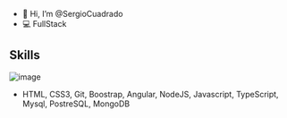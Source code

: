 - 👋 Hi, I’m @SergioCuadrado
- 💻 FullStack

## Skills
![image](https://user-images.githubusercontent.com/77457592/126704972-5e4355c8-f8b3-4742-86e2-af5d4db2a3f2.png)

- HTML, CSS3, Git, Boostrap, Angular, NodeJS, Javascript, TypeScript, Mysql, PostreSQL, MongoDB
<!---
SergioCuadrado/SergioCuadrado is a ✨ special ✨ repository because its `README.md` (this file) appears on your GitHub profile.
You can click the Preview link to take a look at your changes.
--->
